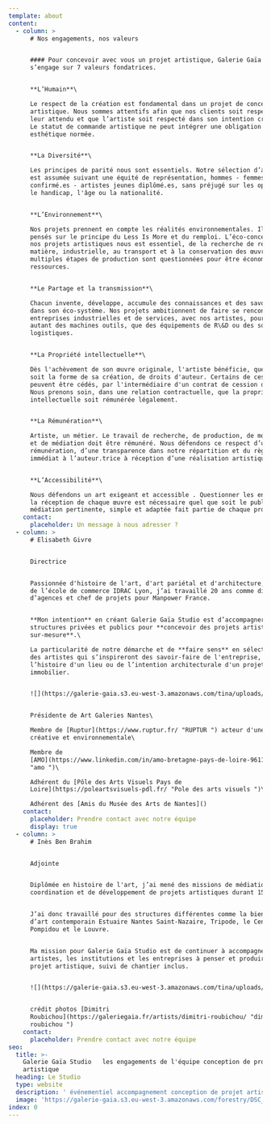 ```yaml
---
template: about
content:
  - column: >
      # Nos engagements, nos valeurs


      #### Pour concevoir avec vous un projet artistique, Galerie Gaïa Studio
      s’engage sur 7 valeurs fondatrices.


      **L’Humain**\

      Le respect de la création est fondamental dans un projet de conception
      artistique. Nous sommes attentifs afin que nos clients soit respectés dans
      leur attendu et que l’artiste soit respecté dans son intention créatrice.
      Le statut de commande artistique ne peut intégrer une obligation
      esthétique normée.


      **La Diversité**\

      Les principes de parité nous sont essentiels. Notre sélection d’artistes
      est assumée suivant une équité de représentation, hommes - femmes, artiste
      confirmé.es - artistes jeunes diplômé.es, sans préjugé sur les opinions,
      le handicap, l'âge ou la nationalité.


      **L’Environnement**\

      Nos projets prennent en compte les réalités environnementales. Ils sont
      pensés sur le principe du Less Is More et du remploi. L’éco-conception de
      nos projets artistiques nous est essentiel, de la recherche de rebus de
      matière, industrielle, au transport et à la conservation des œuvres. Les
      multiples étapes de production sont questionnées pour être économes en
      ressources.


      **Le Partage et la transmission**\

      Chacun invente, développe, accumule des connaissances et des savoir-faire
      dans son éco-système. Nos projets ambitionnent de faire se rencontrer des
      entreprises industrielles et de services, avec nos artistes, pour partager
      autant des machines outils, que des équipements de R\&D ou des solutions
      logistiques.


      **La Propriété intellectuelle**\

      Dès l'achèvement de son œuvre originale, l'artiste bénéficie, quelle que
      soit la forme de sa création, de droits d'auteur. Certains de ces droits
      peuvent être cédés, par l'intermédiaire d'un contrat de cession de droits.
      Nous prenons soin, dans une relation contractuelle, que la propriété
      intellectuelle soit rémunérée légalement.


      **La Rémunération**\

      Artiste, un métier. Le travail de recherche, de production, de monstration
      et de médiation doit être rémunéré. Nous défendons ce respect d’une juste
      rémunération, d’une transparence dans notre répartition et du règlement
      immédiat à l’auteur.trice à réception d’une réalisation artistique.


      **L’Accessibilité**\

      Nous défendons un art exigeant et accessible . Questionner les enjeux de
      la réception de chaque œuvre est nécessaire quel que soit le public. Une
      médiation pertinente, simple et adaptée fait partie de chaque projet.
    contact:
      placeholder: Un message à nous adresser ?
  - column: >
      # Elisabeth Givre


      Directrice


      Passionnée d'histoire de l'art, d'art pariétal et d'architecture, diplômée
      de l’école de commerce IDRAC Lyon, j’ai travaillé 20 ans comme directrice
      d’agences et chef de projets pour Manpower France.


      **Mon intention** en créant Galerie Gaïa Studio est d’accompagner des
      structures privées et publics pour **concevoir des projets artistiques
      sur-mesure**.\

      La particularité de notre démarche et de **faire sens** en sélectionnant
      des artistes qui s’inspireront des savoir-faire de l'entreprise, de
      l’histoire d'un lieu ou de l’intention architecturale d'un projet
      immobilier.


      ![](https://galerie-gaia.s3.eu-west-3.amazonaws.com/tina/uploads/elisabeth-givre-galerie-gaia-studio-nb.jpg)


      Présidente de Art Galeries Nantes\

      Membre de [Ruptur](https://www.ruptur.fr/ "RUPTUR ") acteur d'une économie
      créative et environnementale\

      Membre de
      [AMO](https://www.linkedin.com/in/amo-bretagne-pays-de-loire-961183164/?originalSubdomain=fr
      "amo ")\

      Adhérent du [Pôle des Arts Visuels Pays de
      Loire](https://poleartsvisuels-pdl.fr/ "Pole des arts visuels ")\

      Adhérent des [Amis du Musée des Arts de Nantes]()
    contact:
      placeholder: Prendre contact avec notre équipe
      display: true
  - column: >
      # Inès Ben Brahim


      Adjointe


      Diplômée en histoire de l'art, j’ai mené des missions de médiation, de
      coordination et de développement de projets artistiques durant 15 ans.


      J’ai donc travaillé pour des structures différentes comme la biennale
      d’art contemporain Estuaire Nantes Saint-Nazaire, Tripode, le Centre
      Pompidou et le Louvre.


      Ma mission pour Galerie Gaïa Studio est de continuer à accompagner les
      artistes, les institutions et les entreprises à penser et produire un
      projet artistique, suivi de chantier inclus.


      ![](https://galerie-gaia.s3.eu-west-3.amazonaws.com/tina/uploads/ines-ben-brahim-galerie-gaia-studio-nb.jpg)


      crédit photos [Dimitri
      Roubichou](https://galeriegaia.fr/artists/dimitri-roubichou/ "dimitri
      roubichou ")
    contact:
      placeholder: Prendre contact avec notre équipe
seo:
  title: >-
    Galerie Gaïa Studio   les engagements de l'équipe conception de projet
    artistique
  heading: Le Studio
  type: website
  description: ' événementiel accompagnement conception de projet artistique, 1 immeuble 1 œuvre , oeuvre promotion immobilière, RSE, marque employeur Ruptur'
  image: 'https://galerie-gaia.s3.eu-west-3.amazonaws.com/forestry/DSC_3559-2.jpg'
index: 0
---
```


